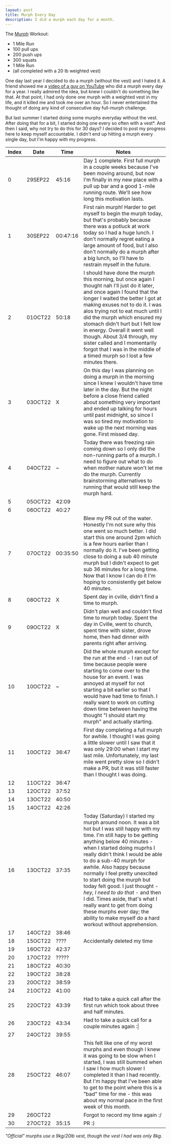 ```yaml
---
layout: post
title: Murph Every Day
description: I did a murph each day for a month.
---
```


The [Murph](https://en.wikipedia.org/wiki/Michael_P._Murphy#Murph_workout) Workout:
- 1 Mile Run
- 100 pull ups
- 200 push ups
- 300 squats
- 1 Mile Run
- (all completed with a 20 lb weighted vest)

One day last year I decided to do a murph (without the vest) and I hated it. A friend showed me a [video of a guy on YouTube](https://www.youtube.com/@jimbobroski4884/videos) who did a murph every day for a year. I really admired the idea, but knew I couldn't do something like that. At that point, I had only done one murph with a weighted vest in my life, and it killed me and took me over an hour. So I never entertained the thought of doing any kind of consecutive day full-murph challenge.

But last summer I started doing some murphs everyday without the vest. After doing that for a bit, I started doing one every so often with a vest\*. And then I said, why not try to do this for 30 days? I decided to post my progress here to keep myself accountable. I didn't end up hitting a murph every single day, but I'm happy with my progress.

|Index|Date|Time|Notes|
|-----|----|----|-----|
|0|29SEP22|45:16|Day 1 complete. First full murph in a couple weeks because I've been moving around, but now I'm finally in my new place with a pull up bar and a good 1-mile running route. We'll see how long this motivation lasts.|
|1|30SEP22|00:47:16|First rain murph! Harder to get myself to begin the murph today, but that's probably because there was a potluck at work today so I had a huge lunch. I don't normally regret eating a large amount of food, but I also don't normally do a murph after a big lunch, so I'll have to restrain myself in the future.|
|2|01OCT22|50:18|I should have done the murph this morning, but once again I thought nah I'll just do it later, and once again I found that the longer I waited the better I got at making exuses not to do it. I was alos trying not to eat much until I did the murph which ensured my stomach didn't hurt but I felt low in energy. Overall it went well though. About 3/4 through, my sister called and I momentarily forgot that I was in the middle of a timed murph so I lost a few minutes there.
|3|03OCT22|X|On this day I was planning on doing a murph in the morning since I knew I wouldn't have time later in the day. But the night before a close friend called about something very important and ended up talking for hours until past midnight, so since I was so tired my motivation to wake up the next morning was gone. First missed day. |
|4|04OCT22|~|Today there was freezing rain coming down so I only did the non-running parts of a murph. I need to figure out what to do when mother nature won't let me do the murph. Currently brainstorming alternatives to running that would still keep the murph hard.|
|5|05OCT22|42:09||
|6|06OCT22|40:27||
|7|07OCT22|00:35:50| Blew my PR out of the water. Honestly I'm not sure why this one went so much better. I did start this one around 2pm which is a few hours earlier than I normally do it. I've been getting close to doing a sub 40 minute murph but I didn't expect to get sub 36 minutes for a long time. Now that I know I can do it I'm hoping to consistently get below 40 minutes.
|8|08OCT22|X|Spent day in cville, didn't find a time to murph.|
|9|09OCT22|X|Didn't plan well and couldn't find time to murph today. Spent the day in Cville, went to  church, spent time with sister, drove home, then had dinner with parents right after arriving.|
|10|10OCT22|~|Did the whole murph except for the run at the end - I ran out of time because people were starting to come over to the house for an event. I was annoyed at myself for not starting a bit earlier so that I would have had time to finish. I really want to work on cutting down time between having the thought "I should start my murph" and actually starting.|
|11|10OCT22|36:47|First day completing a full murph for awhile. I thought I was going a little slower until I saw that it was only 29:00 when I start my last mile. Unfortunately, my last mile went pretty slow so I didn't make a PR, but it was still faster than I thought I was doing.|
|12|11OCT22|36:47||
|13|12OCT22|37:52||
|14|13OCT22|40:50||
|15|14OCT22|42:26||
|16|13OCT22|37:35|Today (Saturday) I started my murph around noon. It was a bit hot but I was still happy with my time. I'm still hapy to be getting anything below 40 minutes - when I started doing muprhs I really didn't think I would be able to do a sub-40 murph for awhile. Also happy because normally I feel pretty unexcited to start doing the murph but today felt good. I just thought - *hey, I need to do that* - and then I did. Times aside, that's what I really want to get from doing these murphs ever day; the ability to make myself do a hard workout without apprehension.|
|17|14OCT22|38:46||
|18|15OCT22|????|Accidentally deleted my time|
|19|16OCT22|42:37||
|20|17OCT22|?????||
|21|18OCT22|40:30||
|22|19OCT22|38:28||
|23|20OCT22|38:59||
|24|21OCT22|41:00||
|25|22OCT22|43:39|Had to take a quick call after the first run which took about three and half minutes.|
|26|23OCT22|43:34|Had to take a quick call for a couple minutes again :\|
|27|24OCT22|39:55||
|28|25OCT22|46:07|This felt like one of my worst murphs and even though I knew it was going to be slow when I started, I was still bummed when I saw I how much slower I completed it than I had recently. But I'm happy that I've been able to get to the point where this is a "bad" time for me - this was about my normal pace in the first week of this month.|
|29|26OCT22||Forgot to record my time again :/|
|30|27OCT22|35:15|PR :)|

*"Official" murphs use a 9kg/20lb vest, though the vest I had was only 8kg.*
